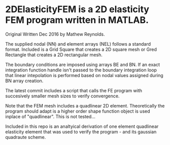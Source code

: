# 2DElasticityFEM is a 2D elasticity FEM program written in MATLAB. 
Original Written Dec 2016 by Mathew Reynolds.

The supplied nodal (NN) and element arrays (NEL) 
follows a standard format. Included is a Grid Square that creates a 2D square mesh or Gred Rectangle that creates a 2D 
rectangular mesh. 

The boundary conditions are imposed using arrays BE and BN. If an exact integration function handle isn't passed to the 
boundary integration loop that linear intepolation is performed based on nodal values assigned during BN array creation. 

The latest commit includes a script that calls the FE program with succesively smaller mesh sizes to verify convergence. 

Note that the FEM mesh includes a quadlinear 2D element. Theoretically the program should adapt is a higher order shape function
object is used inplace of "quadlinear". This is not tested...

Included in this repo is an analtyical derivation of one element quadlinear elasticity element that was used to verify the program - 
and its gaussian quadraute scheme.
